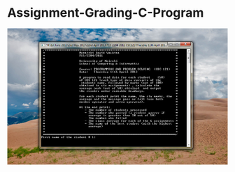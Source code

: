 # Assignment-Grading-C-Program




![Assignment-Grading-C-Program Photo](https://github.com/dwachira/Assignment-Grading-C-Program/blob/master/Assignment%20Grading%20Program%20-%20Screenshot.png?raw=true)
